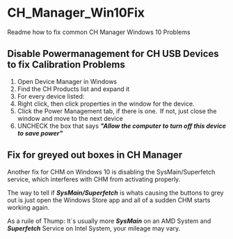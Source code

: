 # CH_Manager_Win10Fix
Readme how to fix common CH Manager Windows 10 Problems

## Disable Powermanagement for CH USB Devices to fix Calibration Problems 

1. Open Device Manager in Windows 
2. Find the CH Products list and expand it 
3. For every device listed: 
 1. Right click, then click properties in the window for the device.  
 2. Click the Power Management tab, if there is one.  If not, just close the window and move to the next device 
 3. UNCHECK the box that says ***"Allow the computer to turn off this device to save power"***


## Fix for greyed out boxes in CH Manager

Another fix for CHM on Windows 10 is disabling the SysMain/Superfetch service, which interferes with CHM from activating properly.

The way to tell if ***SysMain/Superfetch*** is whats causing the buttons to grey out is just open the Windows Store app and all of a sudden CHM starts working again.

As a ruile of Thump: It´s usually more ***SysMain*** on an AMD System and ***Superfetch*** Service on Intel System, your mileage may vary.
